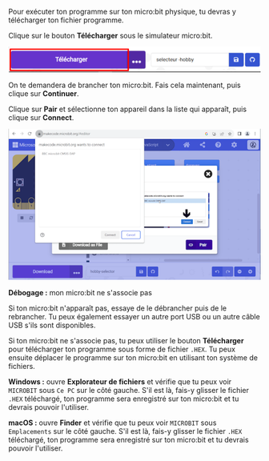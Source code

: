 Pour exécuter ton programme sur ton micro:bit physique, tu devras y télécharger ton fichier programme.

Clique sur le bouton **Télécharger** sous le simulateur micro:bit.

![L'éditeur MakeCode affichant le bouton Télécharger en surbrillance.](images/download-button.png)

On te demandera de brancher ton micro:bit. Fais cela maintenant, puis clique sur **Continuer**.

Clique sur **Pair** et sélectionne ton appareil dans la liste qui apparaît, puis clique sur **Connect**.

![La boîte de dialogue « select micro:bit » montrant un appareil BBC micro:bit.](images/select-microbit.png)

**Débogage :** mon micro:bit ne s'associe pas

Si ton micro:bit n'apparaît pas, essaye de le débrancher puis de le rebrancher. Tu peux également essayer un autre port USB ou un autre câble USB s'ils sont disponibles.

Si ton micro:bit ne s'associe pas, tu peux utiliser le bouton **Télécharger** pour télécharger ton programme sous forme de fichier `.HEX`. Tu peux ensuite déplacer le programme sur ton micro:bit en utilisant ton système de fichiers.

**Windows :** ouvre **Explorateur de fichiers** et vérifie que tu peux voir `MICROBIT` sous `Ce PC` sur le côté gauche. S'il est là, fais-y glisser le fichier `.HEX` téléchargé, ton programme sera enregistré sur ton micro:bit et tu devrais pouvoir l'utiliser.

**macOS :** ouvre **Finder** et vérifie que tu peux voir `MICROBIT` sous `Emplacements` sur le côté gauche. S'il est là, fais-y glisser le fichier `.HEX` téléchargé, ton programme sera enregistré sur ton micro:bit et tu devrais pouvoir l'utiliser.
